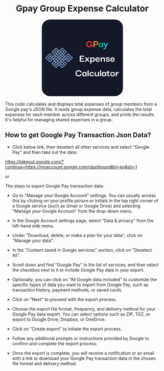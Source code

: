 <div align="center">
<h1>Gpay Group Expense Calculator</h1>
<p align="center">

<a  href="https://github.com/Arvinth-Krishna/gpay_group_expense_calculator" ><img  width="265" height="250" alt="Reco PC Server" title="Google Pay Expense Calculator" src="https://github.com/Arvinth-Krishna/gpay_group_expense_calculator/blob/main/GPay%20Expense%20Calculator.png"></a>

</p>
 </div align="center">
  
 This code calculates and displays total expenses of group members from a Google pay's JSON file. It reads group expense data, calculates the total expenses for each member across different groups, and prints the results. It's helpful for managing shared expenses in a group.

## How to get Google Pay Transaction Json Data?

* Click below link, then deselect all other services and select "Google Pay" and then take out the data:

https://takeout.google.com/?continue=https://myaccount.google.com/dashboard&hl=en&pli=1

or
  
The steps to export Google Pay transaction data:

  * Go to "Manage your Google Account" settings. You can usually access this by clicking on your profile picture or initials in the top right corner of a Google service (such as Gmail or Google Drive) and selecting "Manage your Google Account" from the drop-down menu.

  * In the Google Account settings page, select "Data & privacy" from the left-hand side menu.

  * Under "Download, delete, or make a plan for your data", click on "Manage your data".

  * In the "Content saved in Google services" section, click on "Deselect All".

  * Scroll down and find "Google Pay" in the list of services, and then select the checkbox next to it to include Google Pay data in your export.

  * Optionally, you can click on "All Google data included" to customize the specific types of data you want to export from Google Pay, such as transaction history, payment methods, or saved cards.

  * Click on "Next" to proceed with the export process.

  * Choose the export file format, frequency, and delivery method for your Google Pay data export. You can select options such as ZIP, TGZ, or export to Google Drive, Dropbox, or OneDrive.

  * Click on "Create export" to initiate the export process.

  * Follow any additional prompts or instructions provided by Google to confirm and complete the export process.

  * Once the export is complete, you will receive a notification or an email with a link to download your Google Pay transaction data in the chosen file format and delivery method.
